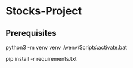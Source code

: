 # Stocks-Project

## Prerequisites
python3 -m venv venv
.\venv\Scripts\activate.bat

pip install -r requirements.txt
